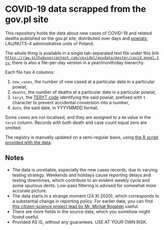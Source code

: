 # COVID-19 data scrapped from the gov.pl site

This repository holds the data about new cases of COVID-19 and related deaths published on the gov.pl site, distributed over days and [powiats](https://en.wikipedia.org/wiki/Powiat), LAU/NUTS-4 administrative units of Poland.

The whole thing is available in a single tab-separated text file under this link [`https://raw.githubusercontent.com/covidpl/govdata/master/covid_govpl.tsv`](https://raw.githubusercontent.com/covidpl/govdata/master/covid_govpl.tsv); there is also a file-per-day version in a year/month/day hierarchy.

Each file has 4 columns:
1. `new_cases`, the number of new cased at a particular date in a particular powiat,
2. `deaths`, the number of deaths at a particular date in a particular powiat,
3. `teryt`, the [TERYT code](https://eteryt.stat.gov.pl/eTeryt/rejestr_teryt/aktualnosci/aktualnosci.aspx) identifying the said powiat, prefixed with `t` character to prevent accidental conversion into a number,
4. `date`, the said date, in YYYYMMDD format.

Some cases are not localised, and they are assigned to a `NA` value in the `teryt` column.
Records with both death and case count equal zero are omitted.

The registry is manually updated on a semi-regular basis, using [the R script provided with the data](https://github.com/covidpl/govdata/blob/master/.scrap/fetch.R).

## Notes
- The data is unreliable, especially the new cases records, due to varying testing strategy. Weekends and holidays cause reporting delays and testing downtimes, which contribute to an evident weekly cycle and some spurious dents. Low-pass filtering is advised for somewhat more accurate picture.
- The data starts in a strange moment (24 XI 2020), which corresponds to a substantial change in reporting policy. For earlier data, you can find [this citizen-science project lead by Mr. Michał Rogalski](http://bit.ly/covid19-poland) useful.
- There are more fields in the source data, which you somehow might found useful.
- Provided AS IS, without any guarantees. USE AT YOUR OWN RISK.


